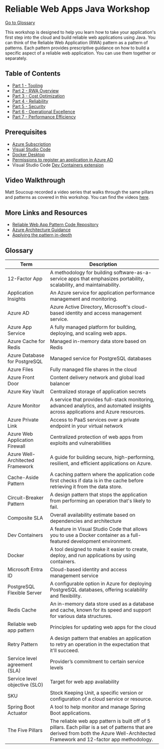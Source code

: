 # Reliable Web Apps Java Workshop

[Go to Glossary](#glossary)

This workshop is designed to help you learn how to take your application's first step into the cloud and build reliable web applications using Java. You can think of the Reliable Web Application (RWA) pattern as a pattern of patterns. Each pattern provides prescriptive guidance on how to build a specific aspect of a reliable web application. You can use them together or separately.

## Table of Contents

- [Part 1 - Tooling](Part1-Tooling/README.md)
- [Part 2 - RWA Overview](Part2-RWA-Overview/README.md)
- [Part 3 - Cost Optimization](Part3-Cost-Optimization/README.md)
- [Part 4 - Reliability](Part4-Reliability/README.md)
- [Part 5 - Security](Part5-Security/README.md)
- [Part 6 - Operational Excellence](Part6-Operational-Excellence/README.md)
- [Part 7 - Performance Efficiency](Part7-Performance-Efficiency/README.md)

## Prerequisites

- [Azure Subscription](https://azure.microsoft.com/pricing/member-offers/msdn-benefits-details/)
- [Visual Studio Code](https://code.visualstudio.com/)
- [Docker Desktop](https://www.docker.com/get-started/)
- [Permissions to register an application in Azure AD](https://learn.microsoft.com/azure/active-directory/develop/quickstart-register-app)
- Visual Studio Code [Dev Containers extension](https://marketplace.visualstudio.com/items?itemName=ms-vscode-remote.remote-containers)

## Video Walkthrough

Matt Soucoup recorded a video series that walks through the same pillars and patterns as covered in this workshop. You can find the videos [here](https://www.youtube.com/watch?v=5du8gfo9M7g&list=PLI7iePan8aH5wNEbsGS13W46wA2pZQ7Ea).

## More Links and Resources

* [Reliable Web App Pattern Code Repository](https://aka.ms/eap/rwa/java)
* [Azure Architecture Guidance](https://learn.microsoft.com/azure/architecture/web-apps/guides/reliable-web-app/java/plan-implementation)
* [Applying the pattern in-depth](https://learn.microsoft.com/azure/architecture/web-apps/guides/reliable-web-app/java/apply-pattern)

## Glossary

| Term                           | Description                                                                                           |
|--------------------------------|-------------------------------------------------------------------------------------------------------|
| 12-Factor App                   | A methodology for building software-as-a-service apps that emphasizes portability, scalability, and maintainability. |
| Application Insights           | An Azure service for application performance management and monitoring. |
| Azure AD | Azure Active Directory, Microsoft's cloud-based identity and access management service. |
| Azure App Service | A fully managed platform for building, deploying, and scaling web apps. |
| Azure Cache for Redis          | Managed in-memory data store based on Redis                                                           |
| Azure Database for PostgreSQL  | Managed service for PostgreSQL databases                                                              |
| Azure Files                    | Fully managed file shares in the cloud                                                                |
| Azure Front Door               | Content delivery network and global load balancer                                                     |
| Azure Key Vault                | Centralized storage of application secrets                                                           |
| Azure Monitor | A service that provides full-stack monitoring, advanced analytics, and automated insights across applications and Azure resources. |
| Azure Private Link             | Access to PaaS services over a private endpoint in your virtual network                               |
| Azure Web Application Firewall | Centralized protection of web apps from exploits and vulnerabilities                                 |
| Azure Well-Architected Framework | A guide for building secure, high-performing, resilient, and efficient applications on Azure. |
| Cache-Aside Pattern | A caching pattern where the application code first checks if data is in the cache before retrieving it from the data store. |
| Circuit-Breaker Pattern | A design pattern that stops the application from performing an operation that's likely to fail. |
| Composite SLA                   | Overall availability estimate based on dependencies and architecture                                |
| Dev Containers | A feature in Visual Studio Code that allows you to use a Docker container as a full-featured development environment. |
| Docker | A tool designed to make it easier to create, deploy, and run applications by using containers. |
| Microsoft Entra ID             | Cloud-based identity and access management service                                                    |
| PostgreSQL Flexible Server | A configurable option in Azure for deploying PostgreSQL databases, offering scalability and flexibility. |
| Redis Cache | An in-memory data store used as a database and cache, known for its speed and support for various data structures. |
| Reliable web app pattern       | Principles for updating web apps for the cloud                                                       |
| Retry Pattern | A design pattern that enables an application to retry an operation in the expectation that it'll succeed. |
| Service level agreement (SLA)  | Provider’s commitment to certain service levels                                                       |
| Service level objective (SLO)  | Target for web app availability                                                                       |
| SKU | Stock Keeping Unit, a specific version or configuration of a cloud service or resource. |
| Spring Boot Actuator | A tool to help monitor and manage Spring Boot applications. |
| The Five Pillars | The reliable web app pattern is built off of 5 pillars. Each pillar is a set of patterns that are derived from both the Azure Well-Architected Framework and 12-factor app methodology. |